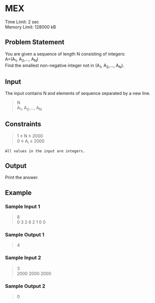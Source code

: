 # MEX
Time Limit: 2 sec<br>
Memory Limit: 128000 kB
## Problem Statement
You are given a sequence of length N consisting of integers:<br>
A=(A<sub>1</sub>, A<sub>2</sub>,..., A<sub>N</sub>)<br>
Find the smallest non-negative integer not in (A<sub>1</sub>, A<sub>2</sub>,..., A<sub>N</sub>).
## Input
The input contains N and elements of sequence separated by a new line.
> N<br>
> A<sub>1</sub>, A<sub>2</sub>,..., A<sub>N</sub>

## Constraints
> 1 ≤ N ≤ 2000<br>
> 0 ≤ A<sub>i</sub> ≤ 2000<br>

`All values in the input are integers.`
## Output
Print the answer.
## Example
### Sample Input 1
> 8<br>
> 0 3 2 6 2 1 0 0
### Sample Output 1
> 4

### Sample Input 2
> 3<br>
> 2000 2000 2000
### Sample Output 2
> 0
